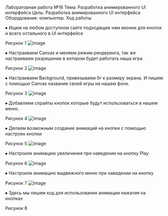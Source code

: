 Лабораторная работа №16
Тема: Разработка анимированного UI интерфейса
Цель: Разработка анимированного UI интерфейса
Оборудование: компьютер.
Ход работы

⦁	Ищем на любом доступном сайте подходящие нам иконки для кнопок и всего остального в UI интерфейсе
 
Рисунок 1
![image](https://user-images.githubusercontent.com/119409903/205110265-7d03a996-19ca-4c55-ba45-de5b7e091bf8.png)

⦁	Настраиваем Canvas и меняем режим рендеринга, так же настраиваем разрешение в котором будет работать наша игра
 
Рисунок 2
![image](https://user-images.githubusercontent.com/119409903/205110331-e8a4d6b4-8f31-4d80-8495-afa46ab58bce.png)

⦁	Настраиваем Background, привязываем бг к размеру экрана. И пишем с помощью Canvas название своей игры на нашем фоне.
 
Рисунок 3
![image](https://user-images.githubusercontent.com/119409903/205110383-2486d877-b7d0-43c6-92d5-e490f44a30f7.png)

⦁	Добавляем спрайты кнопок которые будут использоваться в нашем меню.
 
Рисунок 4
![image](https://user-images.githubusercontent.com/119409903/205110553-a3d4072f-cb66-44de-93dc-d9f070c0ddec.png)

⦁	Делаем возможным создание анимаций на кнопки с помощью настроек кнопки
 
Рисунок 5
![image](https://user-images.githubusercontent.com/119409903/205110832-624428bf-4e4c-4619-a282-8a4d22bdbcb1.png)

⦁	Настроили анимацию увеличения при наведении на кнопку Play
 
Рисунок 6
![image](https://user-images.githubusercontent.com/119409903/205110869-20cc2718-127d-4b01-8bca-4c48f3c209d9.png)

⦁	Настроили анимацию выдвижного меню при наведении на кнопку 
 
Рисунок 7
![image](https://user-images.githubusercontent.com/119409903/205110894-c27e7d18-62bb-47fe-86af-9f832b512f09.png)

⦁	Здесь мы пишем код для использования анимации нажатия на кнопках
 
Рисунок 8

